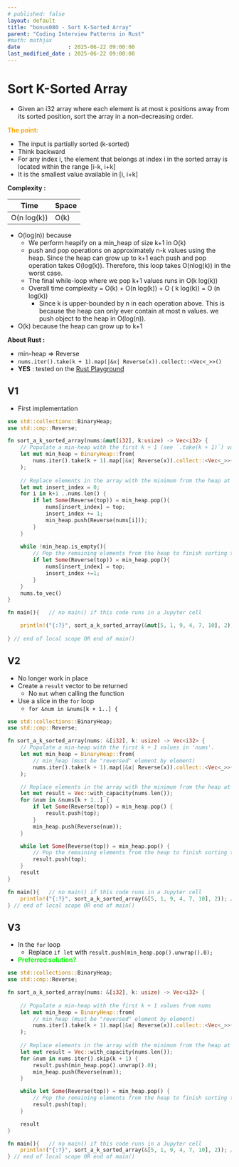 ```yaml
---
# published: false
layout: default
title: "bonus080 - Sort K-Sorted Array"
parent: "Coding Interview Patterns in Rust"
#math: mathjax
date               : 2025-06-22 09:00:00
last_modified_date : 2025-06-22 09:00:00
---
```


# Sort K-Sorted Array

* Given an i32 array where each element is at most ``k`` positions away from its sorted position, sort the array in a non-decreasing order.

<span style="color:orange"><b>The point:</b></span>

* The input is partially sorted (k-sorted)
* Think backward
* For any index i, the element that belongs at index i in the sorted array is located within the range [i-k, i+k]
* It is the smallest value available in [i, i+k]

**Complexity :**

| Time               | Space |
|--------------------|-------|
| O(n log(k))               | O(k)  |

* O(log(n)) because 
    * We perform heapify on a min_heap of size k+1 in O(k)
    * push and pop operations on approximately n-k values using the heap. Since the heap can grow up to k+1 each push and pop operation takes O(log(k)). Therefore, this loop takes O(nlog(k)) in the worst case.
    * The final while-loop where we pop k+1 values runs in O(k log(k))
    * Overall time complexity = O(k) + O(n log(k)) + O ( k log(k)) = O (n log(k))
        * Since k is upper-bounded by n in each operation above. This is because the heap can only ever contain at most n values. we push object to the heap in O(log(n)). 
* O(k) because the heap can grow up to k+1

**About Rust :**
* min-heap => Reverse
* `nums.iter().take(k + 1).map(|&x| Reverse(x)).collect::<Vec<_>>()`
* **YES** : tested on the [Rust Playground](https://play.rust-lang.org/)

<!-- 
<span style="color:red"><b>TODO : </b></span> 
* Add comments in the source code        
 -->

<!-- * <span style="color:lime"><b>Preferred solution?</b></span>      -->




## V1
* First implementation


```rust
use std::collections::BinaryHeap;
use std::cmp::Reverse;

fn sort_a_k_sorted_array(nums:&mut[i32], k:usize) -> Vec<i32> {
    // Populate a min-heap with the first k + 1 (see `.take(k + 1)`) values in 'nums'.
    let mut min_heap = BinaryHeap::from(
        nums.iter().take(k + 1).map(|&x| Reverse(x)).collect::<Vec<_>>() // min_heap (must be "reversed" element by element)
    );
    
    // Replace elements in the array with the minimum from the heap at each iteration.
    let mut insert_index = 0;
    for i in k+1 ..nums.len() {
        if let Some(Reverse(top)) = min_heap.pop(){ 
            nums[insert_index] = top;
            insert_index += 1;
            min_heap.push(Reverse(nums[i]));
        }
    }
    
    while !min_heap.is_empty(){
        // Pop the remaining elements from the heap to finish sorting the array.
        if let Some(Reverse(top)) = min_heap.pop(){ 
            nums[insert_index] = top;
            insert_index +=1;
        }
    }
    nums.to_vec()
}

fn main(){   // no main() if this code runs in a Jupyter cell 

    println!("{:?}", sort_a_k_sorted_array(&mut[5, 1, 9, 4, 7, 10], 2)); //[1, 4, 5, 7, 9, 10]
    
} // end of local scope OR end of main()       
```

## V2
* No longer work in place
* Create a `result` vector to be returned
    * No `mut` when calling the function
* Use a slice in the ``for`` loop
    * `for &num in &nums[k + 1..] {`


```rust
use std::collections::BinaryHeap;
use std::cmp::Reverse;

fn sort_a_k_sorted_array(nums: &[i32], k: usize) -> Vec<i32> {
    // Populate a min-heap with the first k + 1 values in 'nums'.
    let mut min_heap = BinaryHeap::from(
        // min_heap (must be "reversed" element by element)
        nums.iter().take(k + 1).map(|&x| Reverse(x)).collect::<Vec<_>>() 
    );

    // Replace elements in the array with the minimum from the heap at each iteration.
    let mut result = Vec::with_capacity(nums.len());
    for &num in &nums[k + 1..] {
        if let Some(Reverse(top)) = min_heap.pop() {
            result.push(top);
        }
        min_heap.push(Reverse(num));
    }

    while let Some(Reverse(top)) = min_heap.pop() {
        // Pop the remaining elements from the heap to finish sorting the array.
        result.push(top);
    }
    result
}

fn main(){   // no main() if this code runs in a Jupyter cell 
    println!("{:?}", sort_a_k_sorted_array(&[5, 1, 9, 4, 7, 10], 2)); //[1, 4, 5, 7, 9, 10]
} // end of local scope OR end of main()       
```

## V3
* In the `for` loop
    * Replace `if let` with `result.push(min_heap.pop().unwrap().0);`
* <span style="color:lime"><b>Preferred solution?</b></span> 


```rust
use std::collections::BinaryHeap;
use std::cmp::Reverse;

fn sort_a_k_sorted_array(nums: &[i32], k: usize) -> Vec<i32> {
    
    // Populate a min-heap with the first k + 1 values from nums
    let mut min_heap = BinaryHeap::from(
        // min_heap (must be "reversed" element by element)
        nums.iter().take(k + 1).map(|&x| Reverse(x)).collect::<Vec<_>>()
    );
    
    // Replace elements in the array with the minimum from the heap at each iteration.
    let mut result = Vec::with_capacity(nums.len());
    for &num in nums.iter().skip(k + 1) {
        result.push(min_heap.pop().unwrap().0);
        min_heap.push(Reverse(num));
    }

    while let Some(Reverse(top)) = min_heap.pop() {
        // Pop the remaining elements from the heap to finish sorting the array.
        result.push(top);
    }

    result
}

fn main(){   // no main() if this code runs in a Jupyter cell 
    println!("{:?}", sort_a_k_sorted_array(&[5, 1, 9, 4, 7, 10], 2)); //[1, 4, 5, 7, 9, 10]
} // end of local scope OR end of main()       
```
